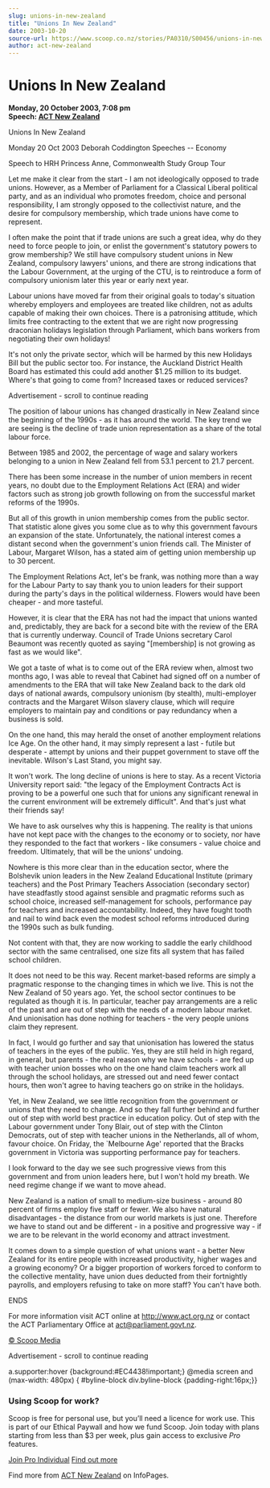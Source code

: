 ```yaml
---
slug: unions-in-new-zealand
title: "Unions In New Zealand"
date: 2003-10-20
source-url: https://www.scoop.co.nz/stories/PA0310/S00456/unions-in-new-zealand.htm
author: act-new-zealand
---
```

Unions In New Zealand
=====================

**Monday, 20 October 2003, 7:08 pm**  
**Speech: [ACT New Zealand](https://info.scoop.co.nz/ACT_New_Zealand)**

Unions In New Zealand

Monday 20 Oct 2003 Deborah Coddington Speeches -- Economy

Speech to HRH Princess Anne, Commonwealth Study Group Tour

Let me make it clear from the start - I am not ideologically opposed to trade unions. However, as a Member of Parliament for a Classical Liberal political party, and as an individual who promotes freedom, choice and personal responsibility, I am strongly opposed to the collectivist nature, and the desire for compulsory membership, which trade unions have come to represent.

I often make the point that if trade unions are such a great idea, why do they need to force people to join, or enlist the government's statutory powers to grow membership? We still have compulsory student unions in New Zealand, compulsory lawyers' unions, and there are strong indications that the Labour Government, at the urging of the CTU, is to reintroduce a form of compulsory unionism later this year or early next year.

Labour unions have moved far from their original goals to today's situation whereby employers and employees are treated like children, not as adults capable of making their own choices. There is a patronising attitude, which limits free contracting to the extent that we are right now progressing draconian holidays legislation through Parliament, which bans workers from negotiating their own holidays!

It's not only the private sector, which will be harmed by this new Holidays Bill but the public sector too. For instance, the Auckland District Health Board has estimated this could add another $1.25 million to its budget. Where's that going to come from? Increased taxes or reduced services?

Advertisement - scroll to continue reading





The position of labour unions has changed drastically in New Zealand since the beginning of the 1990s - as it has around the world. The key trend we are seeing is the decline of trade union representation as a share of the total labour force.

Between 1985 and 2002, the percentage of wage and salary workers belonging to a union in New Zealand fell from 53.1 percent to 21.7 percent.

There has been some increase in the number of union members in recent years, no doubt due to the Employment Relations Act (ERA) and wider factors such as strong job growth following on from the successful market reforms of the 1990s.

But all of this growth in union membership comes from the public sector. That statistic alone gives you some clue as to why this government favours an expansion of the state. Unfortunately, the national interest comes a distant second when the government's union friends call. The Minister of Labour, Margaret Wilson, has a stated aim of getting union membership up to 30 percent.

The Employment Relations Act, let's be frank, was nothing more than a way for the Labour Party to say thank you to union leaders for their support during the party's days in the political wilderness. Flowers would have been cheaper - and more tasteful.

However, it is clear that the ERA has not had the impact that unions wanted and, predictably, they are back for a second bite with the review of the ERA that is currently underway. Council of Trade Unions secretary Carol Beaumont was recently quoted as saying "\[membership\] is not growing as fast as we would like".

We got a taste of what is to come out of the ERA review when, almost two months ago, I was able to reveal that Cabinet had signed off on a number of amendments to the ERA that will take New Zealand back to the dark old days of national awards, compulsory unionism (by stealth), multi-employer contracts and the Margaret Wilson slavery clause, which will require employers to maintain pay and conditions or pay redundancy when a business is sold.

On the one hand, this may herald the onset of another employment relations Ice Age. On the other hand, it may simply represent a last - futile but desperate - attempt by unions and their puppet government to stave off the inevitable. Wilson's Last Stand, you might say.

It won't work. The long decline of unions is here to stay. As a recent Victoria University report said: "the legacy of the Employment Contracts Act is proving to be a powerful one such that for unions any significant renewal in the current environment will be extremely difficult". And that's just what their friends say!

We have to ask ourselves why this is happening. The reality is that unions have not kept pace with the changes to the economy or to society, nor have they responded to the fact that workers - like consumers - value choice and freedom. Ultimately, that will be the unions' undoing.

Nowhere is this more clear than in the education sector, where the Bolshevik union leaders in the New Zealand Educational Institute (primary teachers) and the Post Primary Teachers Association (secondary sector) have steadfastly stood against sensible and pragmatic reforms such as school choice, increased self-management for schools, performance pay for teachers and increased accountability. Indeed, they have fought tooth and nail to wind back even the modest school reforms introduced during the 1990s such as bulk funding.

Not content with that, they are now working to saddle the early childhood sector with the same centralised, one size fits all system that has failed school children.

It does not need to be this way. Recent market-based reforms are simply a pragmatic response to the changing times in which we live. This is not the New Zealand of 50 years ago. Yet, the school sector continues to be regulated as though it is. In particular, teacher pay arrangements are a relic of the past and are out of step with the needs of a modern labour market. And unionisation has done nothing for teachers - the very people unions claim they represent.

In fact, I would go further and say that unionisation has lowered the status of teachers in the eyes of the public. Yes, they are still held in high regard, in general, but parents - the real reason why we have schools - are fed up with teacher union bosses who on the one hand claim teachers work all through the school holidays, are stressed out and need fewer contact hours, then won't agree to having teachers go on strike in the holidays.

Yet, in New Zealand, we see little recognition from the government or unions that they need to change. And so they fall further behind and further out of step with world best practice in education policy. Out of step with the Labour government under Tony Blair, out of step with the Clinton Democrats, out of step with teacher unions in the Netherlands, all of whom, favour choice. On Friday, the \`Melbourne Age' reported that the Bracks government in Victoria was supporting performance pay for teachers.

I look forward to the day we see such progressive views from this government and from union leaders here, but I won't hold my breath. We need regime change if we want to move ahead.

New Zealand is a nation of small to medium-size business - around 80 percent of firms employ five staff or fewer. We also have natural disadvantages - the distance from our world markets is just one. Therefore we have to stand out and be different - in a positive and progressive way - if we are to be relevant in the world economy and attract investment.

It comes down to a simple question of what unions want - a better New Zealand for its entire people with increased productivity, higher wages and a growing economy? Or a bigger proportion of workers forced to conform to the collective mentality, have union dues deducted from their fortnightly payrolls, and employers refusing to take on more staff? You can't have both.

ENDS

For more information visit ACT online at http://www.act.org.nz or contact the ACT Parliamentary Office at act@parliament.govt.nz.

[© Scoop Media](http://www.scoop.co.nz/about/terms.html)  

Advertisement - scroll to continue reading



a.supporter:hover {background:#EC4438!important;} @media screen and (max-width: 480px) { #byline-block div.byline-block {padding-right:16px;}}

### Using Scoop for work?

Scoop is free for personal use, but you’ll need a licence for work use. This is part of our Ethical Paywall and how we fund Scoop. Join today with plans starting from less than $3 per week, plus gain access to exclusive _Pro_ features.  
  
[Join Pro Individual](https://pro.scoop.co.nz/Individual/?from=ProIn24) [Find out more](https://pro.scoop.co.nz/using-scoop-for-work/?from=ProIn24)

Find more from [ACT New Zealand](https://info.scoop.co.nz/ACT_New_Zealand) on InfoPages.